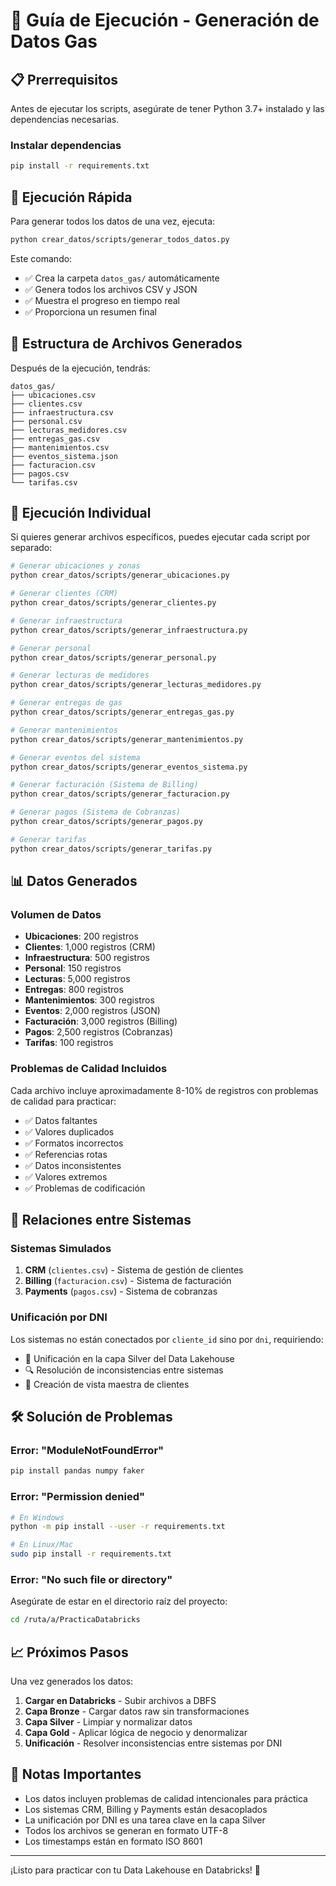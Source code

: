 # 🚀 Guía de Ejecución - Generación de Datos Gas

## 📋 Prerrequisitos

Antes de ejecutar los scripts, asegúrate de tener Python 3.7+ instalado y las dependencias necesarias.

### Instalar dependencias

```bash
pip install -r requirements.txt
```

## 🎯 Ejecución Rápida

Para generar todos los datos de una vez, ejecuta:

```bash
python crear_datos/scripts/generar_todos_datos.py
```

Este comando:
- ✅ Crea la carpeta `datos_gas/` automáticamente
- ✅ Genera todos los archivos CSV y JSON
- ✅ Muestra el progreso en tiempo real
- ✅ Proporciona un resumen final

## 📁 Estructura de Archivos Generados

Después de la ejecución, tendrás:

```
datos_gas/
├── ubicaciones.csv
├── clientes.csv
├── infraestructura.csv
├── personal.csv
├── lecturas_medidores.csv
├── entregas_gas.csv
├── mantenimientos.csv
├── eventos_sistema.json
├── facturacion.csv
├── pagos.csv
└── tarifas.csv
```

## 🔧 Ejecución Individual

Si quieres generar archivos específicos, puedes ejecutar cada script por separado:

```bash
# Generar ubicaciones y zonas
python crear_datos/scripts/generar_ubicaciones.py

# Generar clientes (CRM)
python crear_datos/scripts/generar_clientes.py

# Generar infraestructura
python crear_datos/scripts/generar_infraestructura.py

# Generar personal
python crear_datos/scripts/generar_personal.py

# Generar lecturas de medidores
python crear_datos/scripts/generar_lecturas_medidores.py

# Generar entregas de gas
python crear_datos/scripts/generar_entregas_gas.py

# Generar mantenimientos
python crear_datos/scripts/generar_mantenimientos.py

# Generar eventos del sistema
python crear_datos/scripts/generar_eventos_sistema.py

# Generar facturación (Sistema de Billing)
python crear_datos/scripts/generar_facturacion.py

# Generar pagos (Sistema de Cobranzas)
python crear_datos/scripts/generar_pagos.py

# Generar tarifas
python crear_datos/scripts/generar_tarifas.py
```

## 📊 Datos Generados

### Volumen de Datos
- **Ubicaciones**: 200 registros
- **Clientes**: 1,000 registros (CRM)
- **Infraestructura**: 500 registros
- **Personal**: 150 registros
- **Lecturas**: 5,000 registros
- **Entregas**: 800 registros
- **Mantenimientos**: 300 registros
- **Eventos**: 2,000 registros (JSON)
- **Facturación**: 3,000 registros (Billing)
- **Pagos**: 2,500 registros (Cobranzas)
- **Tarifas**: 100 registros

### Problemas de Calidad Incluidos
Cada archivo incluye aproximadamente 8-10% de registros con problemas de calidad para practicar:
- ✅ Datos faltantes
- ✅ Valores duplicados
- ✅ Formatos incorrectos
- ✅ Referencias rotas
- ✅ Datos inconsistentes
- ✅ Valores extremos
- ✅ Problemas de codificación

## 🔗 Relaciones entre Sistemas

### Sistemas Simulados
1. **CRM** (`clientes.csv`) - Sistema de gestión de clientes
2. **Billing** (`facturacion.csv`) - Sistema de facturación
3. **Payments** (`pagos.csv`) - Sistema de cobranzas

### Unificación por DNI
Los sistemas no están conectados por `cliente_id` sino por `dni`, requiriendo:
- 🔄 Unificación en la capa Silver del Data Lakehouse
- 🔍 Resolución de inconsistencias entre sistemas
- 🎯 Creación de vista maestra de clientes

## 🛠️ Solución de Problemas

### Error: "ModuleNotFoundError"
```bash
pip install pandas numpy faker
```

### Error: "Permission denied"
```bash
# En Windows
python -m pip install --user -r requirements.txt

# En Linux/Mac
sudo pip install -r requirements.txt
```

### Error: "No such file or directory"
Asegúrate de estar en el directorio raíz del proyecto:
```bash
cd /ruta/a/PracticaDatabricks
```

## 📈 Próximos Pasos

Una vez generados los datos:

1. **Cargar en Databricks** - Subir archivos a DBFS
2. **Capa Bronze** - Cargar datos raw sin transformaciones
3. **Capa Silver** - Limpiar y normalizar datos
4. **Capa Gold** - Aplicar lógica de negocio y denormalizar
5. **Unificación** - Resolver inconsistencias entre sistemas por DNI

## 📝 Notas Importantes

- Los datos incluyen problemas de calidad intencionales para práctica
- Los sistemas CRM, Billing y Payments están desacoplados
- La unificación por DNI es una tarea clave en la capa Silver
- Todos los archivos se generan en formato UTF-8
- Los timestamps están en formato ISO 8601

---

¡Listo para practicar con tu Data Lakehouse en Databricks! 🎉 